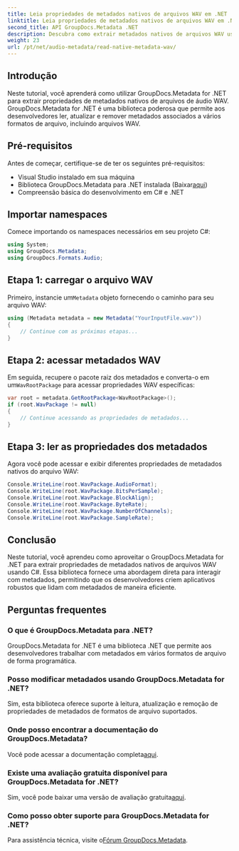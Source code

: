 ```yaml
---
title: Leia propriedades de metadados nativos de arquivos WAV em .NET
linktitle: Leia propriedades de metadados nativos de arquivos WAV em .NET
second_title: API GroupDocs.Metadata .NET
description: Descubra como extrair metadados nativos de arquivos WAV usando GroupDocs.Metadata for .NET. Tutorial fácil de C# para leitura de propriedades de arquivos WAV.
weight: 23
url: /pt/net/audio-metadata/read-native-metadata-wav/
---
```

## Introdução
Neste tutorial, você aprenderá como utilizar GroupDocs.Metadata for .NET para extrair propriedades de metadados nativos de arquivos de áudio WAV. GroupDocs.Metadata for .NET é uma biblioteca poderosa que permite aos desenvolvedores ler, atualizar e remover metadados associados a vários formatos de arquivo, incluindo arquivos WAV.
## Pré-requisitos
Antes de começar, certifique-se de ter os seguintes pré-requisitos:
- Visual Studio instalado em sua máquina
-  Biblioteca GroupDocs.Metadata para .NET instalada (Baixar[aqui](https://releases.groupdocs.com/metadata/net/))
- Compreensão básica do desenvolvimento em C# e .NET

## Importar namespaces
Comece importando os namespaces necessários em seu projeto C#:
```csharp
using System;
using GroupDocs.Metadata;
using GroupDocs.Formats.Audio;
```
## Etapa 1: carregar o arquivo WAV
 Primeiro, instancie um`Metadata` objeto fornecendo o caminho para seu arquivo WAV:
```csharp
using (Metadata metadata = new Metadata("YourInputFile.wav"))
{
    // Continue com as próximas etapas...
}
```
## Etapa 2: acessar metadados WAV
 Em seguida, recupere o pacote raiz dos metadados e converta-o em um`WavRootPackage` para acessar propriedades WAV específicas:
```csharp
var root = metadata.GetRootPackage<WavRootPackage>();
if (root.WavPackage != null)
{
    // Continue acessando as propriedades de metadados...
}
```
## Etapa 3: ler as propriedades dos metadados
Agora você pode acessar e exibir diferentes propriedades de metadados nativos do arquivo WAV:
```csharp
Console.WriteLine(root.WavPackage.AudioFormat);
Console.WriteLine(root.WavPackage.BitsPerSample);
Console.WriteLine(root.WavPackage.BlockAlign);
Console.WriteLine(root.WavPackage.ByteRate);
Console.WriteLine(root.WavPackage.NumberOfChannels);
Console.WriteLine(root.WavPackage.SampleRate);
```

## Conclusão
Neste tutorial, você aprendeu como aproveitar o GroupDocs.Metadata for .NET para extrair propriedades de metadados nativos de arquivos WAV usando C#. Essa biblioteca fornece uma abordagem direta para interagir com metadados, permitindo que os desenvolvedores criem aplicativos robustos que lidam com metadados de maneira eficiente.

## Perguntas frequentes
### O que é GroupDocs.Metadata para .NET?
GroupDocs.Metadata for .NET é uma biblioteca .NET que permite aos desenvolvedores trabalhar com metadados em vários formatos de arquivo de forma programática.
### Posso modificar metadados usando GroupDocs.Metadata for .NET?
Sim, esta biblioteca oferece suporte à leitura, atualização e remoção de propriedades de metadados de formatos de arquivo suportados.
### Onde posso encontrar a documentação do GroupDocs.Metadata?
 Você pode acessar a documentação completa[aqui](https://tutorials.groupdocs.com/metadata/net/).
### Existe uma avaliação gratuita disponível para GroupDocs.Metadata for .NET?
 Sim, você pode baixar uma versão de avaliação gratuita[aqui](https://releases.groupdocs.com/).
### Como posso obter suporte para GroupDocs.Metadata for .NET?
 Para assistência técnica, visite o[Fórum GroupDocs.Metadata](https://forum.groupdocs.com/c/metadata/14).